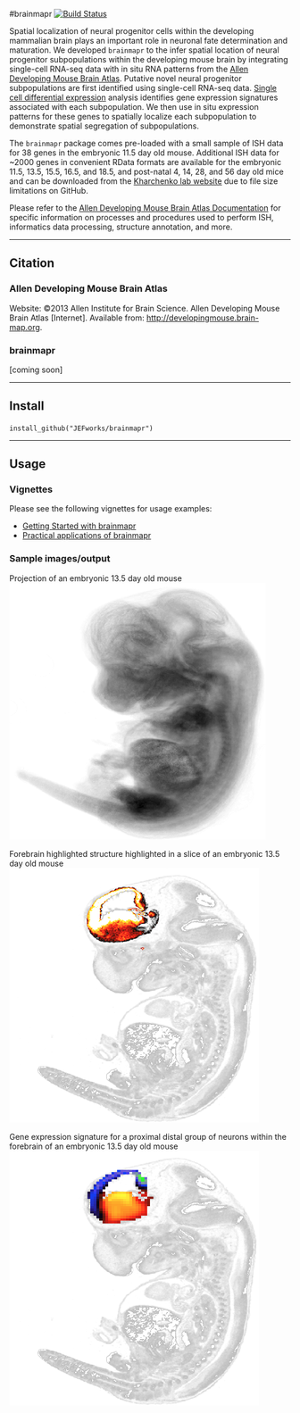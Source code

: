 #brainmapr [![Build Status](https://travis-ci.org/JEFworks/brainmapr.svg?branch=master)](https://travis-ci.org/JEFworks/brainmapr)

Spatial localization of neural progenitor cells within the developing mammalian brain plays an important role in neuronal fate determination and maturation. We developed `brainmapr` to the infer spatial location of neural progenitor subpopulations within the developing mouse brain by integrating single-cell RNA-seq data with in situ RNA patterns from the [Allen Developing Mouse Brain Atlas](http://mouse.brain-map.org/). Putative novel neural progenitor subpopulations are first identified using single-cell RNA-seq data. [Single cell differential expression](http://pklab.med.harvard.edu/scde/index.html) analysis identifies gene expression signatures associated with each subpopulation. We then use in situ expression patterns for these genes to spatially localize each subpopulation to demonstrate spatial segregation of subpopulations. 

The `brainmapr` package comes pre-loaded with a small sample of ISH data for 38 genes in the embryonic 11.5 day old mouse. Additional ISH data for ~2000 genes in convenient RData formats are available for the embryonic 11.5, 13.5, 15.5, 16.5, and 18.5, and post-natal 4, 14, 28, and 56 day old mice and can be downloaded from the [Kharchenko lab website](http://pklab.med.harvard.edu/jean/brainmapr/data-raw/) due to file size limitations on GitHub. 

Please refer to the [Allen Developing Mouse Brain Atlas Documentation](http://help.brain-map.org/display/mousebrain/Documentation) for specific information on processes and procedures used to perform ISH, informatics data processing, structure annotation, and more. 

---

## Citation

### Allen Developing Mouse Brain Atlas

Website: ©2013 Allen Institute for Brain Science. Allen Developing Mouse Brain Atlas [Internet]. Available from: http://developingmouse.brain-map.org.

### brainmapr
[coming soon]

---

## Install
`install_github("JEFworks/brainmapr")`

---

## Usage

### Vignettes

Please see the following vignettes for usage examples:  
- [Getting Started with brainmapr](vignettes/brainmapr-vignette.md) 
- [Practical applications of brainmapr](vignettes/pagoda-vignette.md)  

### Sample images/output

Projection of an embryonic 13.5 day old mouse  
![](sample/mouse_projection.png)


Forebrain highlighted structure highlighted in a slice of an embryonic 13.5 day old mouse  
![](sample/mouse_slice_forebrain.png)


Gene expression signature for a proximal distal group of neurons within the forebrain of an embryonic 13.5 day old mouse  
![](sample/mouse_slice_gene_exp.png)


